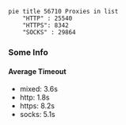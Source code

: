 
```mermaid
pie title 56710 Proxies in list
    "HTTP" : 25540
    "HTTPS": 8342
    "SOCKS" : 29864
```

### Some Info
#### Average Timeout

- mixed: 3.6s
- http: 1.8s
- https: 8.2s
- socks: 5.1s